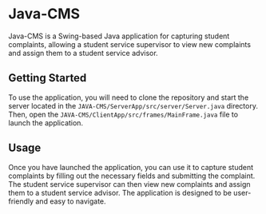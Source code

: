 

# Java-CMS  

Java-CMS is a Swing-based Java application for capturing student complaints, allowing a student service supervisor to view new complaints and assign them to a student service advisor.

## Getting Started

To use the application, you will need to clone the repository and start the server located in the `JAVA-CMS/ServerApp/src/server/Server.java` directory. Then, open the `JAVA-CMS/ClientApp/src/frames/MainFrame.java` file to launch the application.

## Usage

Once you have launched the application, you can use it to capture student complaints by filling out the necessary fields and submitting the complaint. The student service supervisor can then view new complaints and assign them to a student service advisor. The application is designed to be user-friendly and easy to navigate.


